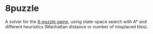 # 8puzzle

A solver for the [8-puzzle game](http://en.wikipedia.org/wiki/15_puzzle), using
state-space search with A* and different heuristics (Manhattan distance or
number of misplaced tiles).
